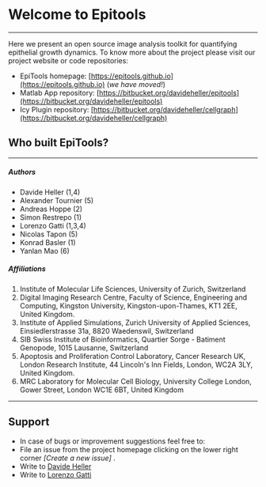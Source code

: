 # Welcome to Epitools
---

Here we present an open source image analysis toolkit for quantifying epithelial growth dynamics. To know more about the project please visit our project website or code repositories:

* EpiTools homepage: [https://epitools.github.io](https://epitools.github.io) (*we have moved!*)
* Matlab App repository: [https://bitbucket.org/davideheller/epitools](https://bitbucket.org/davideheller/epitools)
* Icy Plugin repository: [https://bitbucket.org/davideheller/cellgraph](https://bitbucket.org/davideheller/cellgraph)


## Who built EpiTools? 
---

##### Authors

* Davide Heller (1,4)
* Alexander Tournier (5)
* Andreas Hoppe (2)
* Simon Restrepo (1)
* Lorenzo Gatti (1,3,4)
* Nicolas Tapon (5)
* Konrad Basler (1)
* Yanlan Mao (6)

##### Affiliations

1. Institute of Molecular Life Sciences, University of Zurich, Switzerland
2. Digital Imaging Research Centre, Faculty of Science, Engineering and Computing, Kingston University, Kingston-upon-Thames, KT1 2EE, United Kingdom.
3. Institute of Applied Simulations, Zurich University of Applied Sciences, Einsiedlerstrasse 31a, 8820 Waedenswil, Switzerland
4. SIB Swiss Institute of Bioinformatics, Quartier Sorge - Batiment Genopode, 1015 Lausanne, Switzerland
5. Apoptosis and Proliferation Control Laboratory, Cancer Research UK, London Research Institute, 44 Lincoln's Inn Fields, London, WC2A 3LY, United Kingdom. 
6. MRC Laboratory for Molecular Cell Biology, University College London, Gower Street, London WC1E 6BT, United Kingdom

---------------------------------------
## Support

* In case of bugs or improvement suggestions feel free to:
* File an issue from the project homepage clicking on the lower right corner *[Create a new issue]* .
* Write to [Davide Heller](mailto:davide.heller@imls.uzh.ch?Subject=EpiTools)
* Write to [Lorenzo Gatti](mailto:lorenzo.gatti@uzh.ch?Subject=EpiTools)